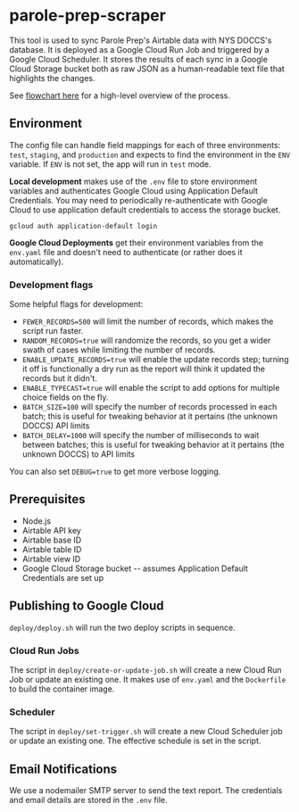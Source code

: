 # parole-prep-scraper

This tool is used to sync Parole Prep's Airtable data with NYS DOCCS's database. 
It is deployed as a Google Cloud Run Job and triggered by a Google Cloud Scheduler. It stores the results of each sync in a Google Cloud Storage bucket both as raw JSON as a human-readable text file that highlights the changes. 

See [flowchart here](https://www.figma.com/board/teQ2Bl50kHMZbZyWdZFG8F/Parole-Prep-Scraper?node-id=0-1&t=IyThlW2U0mUs4KDE-1) for a high-level overview of the process.

## Environment

The config file can handle field mappings for each of three environments: `test`, `staging`, and `production` and expects to find the environment in the `ENV` variable. If `ENV` is not set, the app will run in `test` mode.

**Local development** makes use of the `.env` file to store environment variables and authenticates Google Cloud using Application Default Credentials. You may need to periodically re-authenticate with Google Cloud to use application default credentials to access the storage bucket.

```
gcloud auth application-default login
```

**Google Cloud Deployments** get their environment variables from the `env.yaml` file and doesn't need to authenticate (or rather does it automatically).

### Development flags

Some helpful flags for development:
- `FEWER_RECORDS=500` will limit the number of records, which makes the script run faster.
- `RANDOM_RECORDS=true` will randomize the records, so you get a wider swath of cases while limiting the number of records.
- `ENABLE_UPDATE_RECORDS=true` will enable the update records step; turning it off is functionally a dry run as the report will think it updated the records but it didn't.
- `ENABLE_TYPECAST=true` will enable the script to add options for multiple choice fields on the fly.
- `BATCH_SIZE=100` will specify the number of records processed in each batch; this is useful for tweaking behavior at it pertains (the unknown DOCCS) API limits
- `BATCH_DELAY=1000` will specify the number of milliseconds to wait between batches; this is useful for tweaking behavior at it pertains (the unknown DOCCS) to API limits

You can also set `DEBUG=true` to get more verbose logging.

## Prerequisites

- Node.js
- Airtable API key
- Airtable base ID
- Airtable table ID
- Airtable view ID
- Google Cloud Storage bucket -- assumes Application Default Credentials are set up  

## Publishing to Google Cloud

`deploy/deploy.sh` will run the two deploy scripts in sequence.

### Cloud Run Jobs

The script in `deploy/create-or-update-job.sh` will create a new Cloud Run Job or update an existing one. It makes use of `env.yaml` and the `Dockerfile` to build the container image.

### Scheduler

The script in `deploy/set-trigger.sh` will create a new Cloud Scheduler job or update an existing one. The effective schedule is set in the script.

## Email Notifications

We use a nodemailer SMTP server to send the text report. The credentials and email details are stored in the `.env` file.
